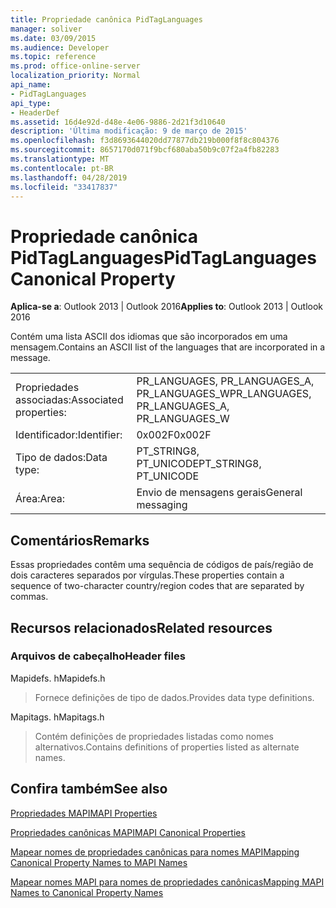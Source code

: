 ```yaml
---
title: Propriedade canônica PidTagLanguages
manager: soliver
ms.date: 03/09/2015
ms.audience: Developer
ms.topic: reference
ms.prod: office-online-server
localization_priority: Normal
api_name:
- PidTagLanguages
api_type:
- HeaderDef
ms.assetid: 16d4e92d-d48e-4e06-9886-2d21f3d10640
description: 'Última modificação: 9 de março de 2015'
ms.openlocfilehash: f3d8693644020dd77877db219b000f8f8c804376
ms.sourcegitcommit: 8657170d071f9bcf680aba50b9c07f2a4fb82283
ms.translationtype: MT
ms.contentlocale: pt-BR
ms.lasthandoff: 04/28/2019
ms.locfileid: "33417837"
---
```

# <a name="pidtaglanguages-canonical-property"></a><span data-ttu-id="73744-103">Propriedade canônica PidTagLanguages</span><span class="sxs-lookup"><span data-stu-id="73744-103">PidTagLanguages Canonical Property</span></span>

  
  
<span data-ttu-id="73744-104">**Aplica-se a**: Outlook 2013 | Outlook 2016</span><span class="sxs-lookup"><span data-stu-id="73744-104">**Applies to**: Outlook 2013 | Outlook 2016</span></span> 
  
<span data-ttu-id="73744-105">Contém uma lista ASCII dos idiomas que são incorporados em uma mensagem.</span><span class="sxs-lookup"><span data-stu-id="73744-105">Contains an ASCII list of the languages that are incorporated in a message.</span></span> 
  
|||
|:-----|:-----|
|<span data-ttu-id="73744-106">Propriedades associadas:</span><span class="sxs-lookup"><span data-stu-id="73744-106">Associated properties:</span></span>  <br/> |<span data-ttu-id="73744-107">PR_LANGUAGES, PR_LANGUAGES_A, PR_LANGUAGES_W</span><span class="sxs-lookup"><span data-stu-id="73744-107">PR_LANGUAGES, PR_LANGUAGES_A, PR_LANGUAGES_W</span></span>  <br/> |
|<span data-ttu-id="73744-108">Identificador:</span><span class="sxs-lookup"><span data-stu-id="73744-108">Identifier:</span></span>  <br/> |<span data-ttu-id="73744-109">0x002F</span><span class="sxs-lookup"><span data-stu-id="73744-109">0x002F</span></span>  <br/> |
|<span data-ttu-id="73744-110">Tipo de dados:</span><span class="sxs-lookup"><span data-stu-id="73744-110">Data type:</span></span>  <br/> |<span data-ttu-id="73744-111">PT_STRING8, PT_UNICODE</span><span class="sxs-lookup"><span data-stu-id="73744-111">PT_STRING8, PT_UNICODE</span></span>  <br/> |
|<span data-ttu-id="73744-112">Área:</span><span class="sxs-lookup"><span data-stu-id="73744-112">Area:</span></span>  <br/> |<span data-ttu-id="73744-113">Envio de mensagens gerais</span><span class="sxs-lookup"><span data-stu-id="73744-113">General messaging</span></span>  <br/> |
   
## <a name="remarks"></a><span data-ttu-id="73744-114">Comentários</span><span class="sxs-lookup"><span data-stu-id="73744-114">Remarks</span></span>

<span data-ttu-id="73744-115">Essas propriedades contêm uma sequência de códigos de país/região de dois caracteres separados por vírgulas.</span><span class="sxs-lookup"><span data-stu-id="73744-115">These properties contain a sequence of two-character country/region codes that are separated by commas.</span></span> 
  
## <a name="related-resources"></a><span data-ttu-id="73744-116">Recursos relacionados</span><span class="sxs-lookup"><span data-stu-id="73744-116">Related resources</span></span>

### <a name="header-files"></a><span data-ttu-id="73744-117">Arquivos de cabeçalho</span><span class="sxs-lookup"><span data-stu-id="73744-117">Header files</span></span>

<span data-ttu-id="73744-118">Mapidefs. h</span><span class="sxs-lookup"><span data-stu-id="73744-118">Mapidefs.h</span></span>
  
> <span data-ttu-id="73744-119">Fornece definições de tipo de dados.</span><span class="sxs-lookup"><span data-stu-id="73744-119">Provides data type definitions.</span></span>
    
<span data-ttu-id="73744-120">Mapitags. h</span><span class="sxs-lookup"><span data-stu-id="73744-120">Mapitags.h</span></span>
  
> <span data-ttu-id="73744-121">Contém definições de propriedades listadas como nomes alternativos.</span><span class="sxs-lookup"><span data-stu-id="73744-121">Contains definitions of properties listed as alternate names.</span></span>
    
## <a name="see-also"></a><span data-ttu-id="73744-122">Confira também</span><span class="sxs-lookup"><span data-stu-id="73744-122">See also</span></span>



[<span data-ttu-id="73744-123">Propriedades MAPI</span><span class="sxs-lookup"><span data-stu-id="73744-123">MAPI Properties</span></span>](mapi-properties.md)
  
[<span data-ttu-id="73744-124">Propriedades canônicas MAPI</span><span class="sxs-lookup"><span data-stu-id="73744-124">MAPI Canonical Properties</span></span>](mapi-canonical-properties.md)
  
[<span data-ttu-id="73744-125">Mapear nomes de propriedades canônicas para nomes MAPI</span><span class="sxs-lookup"><span data-stu-id="73744-125">Mapping Canonical Property Names to MAPI Names</span></span>](mapping-canonical-property-names-to-mapi-names.md)
  
[<span data-ttu-id="73744-126">Mapear nomes MAPI para nomes de propriedades canônicas</span><span class="sxs-lookup"><span data-stu-id="73744-126">Mapping MAPI Names to Canonical Property Names</span></span>](mapping-mapi-names-to-canonical-property-names.md)

